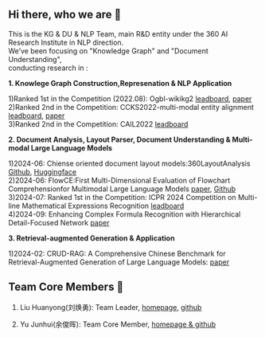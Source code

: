 ## Hi there, who we are 👋

<!--

**Here are some ideas to get you started:**

🙋‍♀️ A short introduction - what is your organization all about?
🌈 Contribution guidelines - how can the community get involved?
👩‍💻 Useful resources - where can the community find your docs? Is there anything else the community should know?
🍿 Fun facts - what does your team eat for breakfast?
🧙 Remember, you can do mighty things with the power of [Markdown](https://docs.github.com/github/writing-on-github/getting-started-with-writing-and-formatting-on-github/basic-writing-and-formatting-syntax)
-->

This is the KG & DU & NLP Team, main R&D entity under the 360 AI Research Institute in NLP direction.  
We’ve been focusing on "Knowledge Graph" and "Document Understanding",  
conducting research in :

**1. Knowlege Graph Construction,Represenation & NLP Application**  

   1)Ranked 1st in the Competition (2022.08): Ogbl-wikikg2 [leadboard](https://ogb.stanford.edu/docs/leader_linkprop/),   [paper](https://arxiv.org/pdf/2209.08271)  
   2)Ranked 2nd in the Competition: CCKS2022-multi-modal entity alignment [leadboard](https://tianchi.aliyun.com/competition/entrance/531956/rankingList),  [paper](https://sigkg.cn/ccks2022/?page_id=600)  
   3)Ranked 2nd in the Competition: CAIL2022 [leadboard](http://cail.cipsc.org.cn/task_summit.html?raceID=7&cail_tag=2022)
   
**2. Document Analysis, Layout Parser, Document Understanding & Multi-modal Large Language Models**  

   1)2024-06: Chiense oriented document layout models:360LayoutAnalysis [Github](https://github.com/360AILAB-NLP/360LayoutAnalysis),  [Huggingface](https://huggingface.co/qihoo360/360LayoutAnalysis)  
   2)2024-06: FlowCE:First Multi-Dimensional Evaluation of Flowchart Comprehensionfor Multimodal Large Language Models [paper](https://arxiv.org/pdf/2406.10057),  [Github](https://github.com/360AILAB-NLP/FlowCE)  
   3)2024-07: Ranked 1st in the Competition: ICPR 2024 Competition on Multi-line Mathematical Expressions Recognition [leadboard](https://note.kxsz.net/share/f4025d8b-7b50-4034-ad96-1b35633861d4)  
   4)2024-09: Enhancing Complex Formula Recognition with Hierarchical Detail-Focused Network [paper](https://arxiv.org/abs/2409.11677)

**3. Retrieval-augmented Generation & Application** 

   1)2024-02: CRUD-RAG: A Comprehensive Chinese Benchmark for Retrieval-Augmented Generation of Large Language Models: [paper](https://arxiv.org/pdf/2401.17043)  

## Team Core Members 👋

1) Liu Huanyong(刘焕勇): Team Leader, [homepage](https://liuhuanyong.github.io),   [github](https://github.com/liuhuanyong)

3) Yu Junhui(余俊晖): Team Core Member, [homepage & github](https://github.com/yujunhuics)
